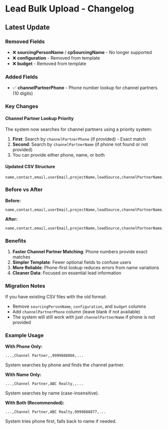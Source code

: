 # Lead Bulk Upload - Changelog

## Latest Update

### Removed Fields
- ❌ **sourcingPersonName** / **cpSourcingName** - No longer supported
- ❌ **configuration** - Removed from template
- ❌ **budget** - Removed from template

### Added Fields
- ✅ **channelPartnerPhone** - Phone number lookup for channel partners (10 digits)

### Key Changes

#### Channel Partner Lookup Priority
The system now searches for channel partners using a priority system:
1. **First**: Search by `channelPartnerPhone` (if provided) - Exact match
2. **Second**: Search by `channelPartnerName` (if phone not found or not provided)
3. You can provide either phone, name, or both

#### Updated CSV Structure
```csv
name,contact,email,userEmail,projectName,leadSource,channelPartnerName,channelPartnerPhone,leadPriority,propertyType,fundingMode,gender
```

### Before vs After

**Before:**
```csv
name,contact,email,userEmail,projectName,leadSource,channelPartnerName,sourcingPersonName,leadPriority,propertyType,configuration,fundingMode,budget,gender
```

**After:**
```csv
name,contact,email,userEmail,projectName,leadSource,channelPartnerName,channelPartnerPhone,leadPriority,propertyType,fundingMode,gender
```

### Benefits

1. **Faster Channel Partner Matching**: Phone numbers provide exact matches
2. **Simpler Template**: Fewer optional fields to confuse users
3. **More Reliable**: Phone-first lookup reduces errors from name variations
4. **Cleaner Data**: Focused on essential lead information

### Migration Notes

If you have existing CSV files with the old format:
- Remove `sourcingPersonName`, `configuration`, and `budget` columns
- Add `channelPartnerPhone` column (leave blank if not available)
- The system will still work with just `channelPartnerName` if phone is not provided

### Example Usage

**With Phone Only:**
```csv
...,Channel Partner,,9999888866,...
```
System searches by phone and finds the channel partner.

**With Name Only:**
```csv
...,Channel Partner,ABC Realty,,...
```
System searches by name (case-insensitive).

**With Both (Recommended):**
```csv
...,Channel Partner,ABC Realty,9999888877,...
```
System tries phone first, falls back to name if needed.









